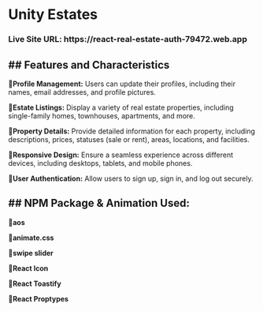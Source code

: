 <h1><strong>Unity Estates</strong></h1>

<h3>Live Site URL: https://react-real-estate-auth-79472.web.app</h3>

<h2><strong>## Features and Characteristics</strong></h2>

<p><strong>🔸Profile Management:</strong>  Users can update their profiles, including their names, email addresses, and profile pictures.</p>
<p><strong>🔸Estate Listings:</strong>  Display a variety of real estate properties, including single-family homes, townhouses, apartments, and more.</p>
<p><strong>🔸Property Details:</strong>  Provide detailed information for each property, including descriptions, prices, statuses (sale or rent), areas, locations, and facilities.</p>
<p><strong>🔸Responsive Design:</strong>  Ensure a seamless experience across different devices, including desktops, tablets, and mobile phones.</p>
<p><strong>🔸User Authentication:</strong>  Allow users to sign up, sign in, and log out securely.</p>

<h2><strong>## NPM Package & Animation Used:
</strong></h2>

<p><strong>🔸aos</strong></p>
<p><strong>🔸animate.css</strong></p>
<p><strong>🔸swipe slider</strong></p>
<p><strong>🔸React Icon</strong></p>
<p><strong>🔸React Toastify</strong></p>
<p><strong>🔸React Proptypes</strong></p>


